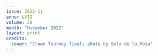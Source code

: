 ```yaml
---
issue: 2022-11
anno: LVII
volume: 29
month: "November 2022"
layout: print
credits:
  cover: "Crown Tourney final; photo by Sela de la Rosa"
---
```

